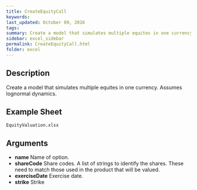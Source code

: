 ```yaml
---
title: CreateEquityCall
keywords:
last_updated: October 09, 2016
tags:
summary: Create a model that simulates multiple equites in one currency.
sidebar: excel_sidebar
permalink: CreateEquityCall.html
folder: excel
---
```


## Description
Create a model that simulates multiple equites in one currency.  Assumes lognormal dynamics.

<!--HUMAN EDIT START-->

<!--## Details-->

<!--HUMAN EDIT END-->

## Example Sheet

    EquityValuation.xlsx

## Arguments

* **name** Name of option.
* **shareCode** Share codes.  A list of strings to identify the shares.  These need to match those used in the product that will be valued.
* **exerciseDate** Exercise date.
* **strike** Strike

<!--HUMAN EDIT START-->

<!--## Validation-->

<!--HUMAN EDIT END-->

